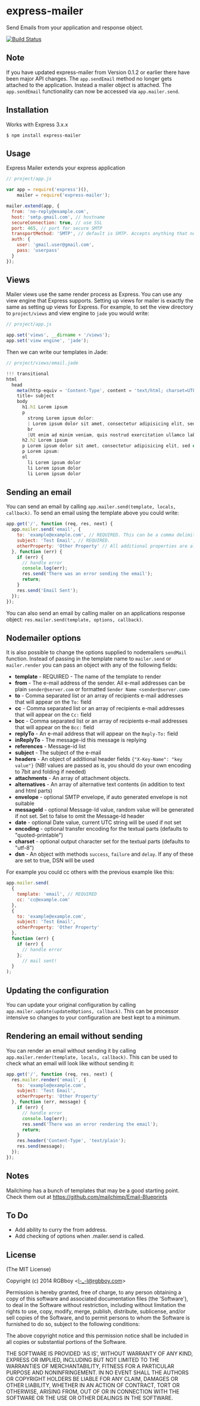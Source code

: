 # express-mailer

Send Emails from your application and response object.

[![Build Status](https://secure.travis-ci.org/RGBboy/express-mailer.png)](http://travis-ci.org/RGBboy/express-mailer)

## Note

If you have updated express-mailer from Version 0.1.2 or earlier there 
have been major API changes. The `app.sendEmail` method no longer gets 
attached to the application. Instead a mailer object is attached. The 
`app.sendEmail` functionality can now be accessed via `app.mailer.send`.

## Installation

Works with Express 3.x.x

    $ npm install express-mailer

## Usage

Express Mailer extends your express application

```javascript
// project/app.js

var app = require('express')(),
    mailer = require('express-mailer');

mailer.extend(app, {
  from: 'no-reply@example.com',
  host: 'smtp.gmail.com', // hostname
  secureConnection: true, // use SSL
  port: 465, // port for secure SMTP
  transportMethod: 'SMTP', // default is SMTP. Accepts anything that nodemailer accepts
  auth: {
    user: 'gmail.user@gmail.com',
    pass: 'userpass'
  }
});

```

## Views

Mailer views use the same render process as Express. You can use any view 
engine that Express supports. Setting up views for mailer is exactly the same 
as setting up views for Express. For example, to set the view directory to 
`project/views` and view engine to `jade` you would write:

```javascript
// project/app.js

app.set('views', __dirname + '/views');
app.set('view engine', 'jade');
```

Then we can write our templates in Jade:

```javascript
// project/views/email.jade

!!! transitional
html
  head
    meta(http-equiv = 'Content-Type', content = 'text/html; charset=UTF-8')
    title= subject
    body
      h1.h1 Lorem ipsum
      p
        strong Lorem ipsum dolor: 
        | Lorem ipsum dolor sit amet, consectetur adipisicing elit, sed do eiusmod tempor incididunt ut labore et dolore magna aliqua.
        br
        |Ut enim ad minim veniam, quis nostrud exercitation ullamco laboris nisi ut aliquip ex ea commodo consequat.
      h2.h2 Lorem ipsum
      p Lorem ipsum dolor sit amet, consectetur adipisicing elit, sed do eiusmod tempor incididunt ut labore et dolore magna aliqua. Ut enim ad minim veniam, quis nostrud exercitation ullamco laboris nisi ut aliquip ex ea commodo consequat.
      p Lorem ipsum:
      ol
        li Lorem ipsum dolor
        li Lorem ipsum dolor
        li Lorem ipsum dolor
```

## Sending an email

You can send an email by calling `app.mailer.send(template, locals, callback)`.
To send an email using the template above you could write:

```javascript
app.get('/', function (req, res, next) {
  app.mailer.send('email', {
    to: 'example@example.com', // REQUIRED. This can be a comma delimited string just like a normal email to field. 
    subject: 'Test Email', // REQUIRED.
    otherProperty: 'Other Property' // All additional properties are also passed to the template as local variables.
  }, function (err) {
    if (err) {
      // handle error
      console.log(err);
      res.send('There was an error sending the email');
      return;
    }
    res.send('Email Sent');
  });
});
```

You can also send an email by calling mailer on an applications response 
object: `res.mailer.send(template, options, callback)`.

## Nodemailer options

It is also possible to change the options supplied to nodemailers `sendMail` 
function. Instead of passing in the template name to `mailer.send` or 
`mailer.render` you can pass an object with any of the following fields:

  * **template** - REQUIRED - The name of the template to render 
  * **from** - The e-mail address of the sender. All e-mail addresses can be plain `sender@server.com` or formatted `Sender Name <sender@server.com>`
  * **to** - Comma separated list or an array of recipients e-mail addresses that will appear on the `To:` field
  * **cc** - Comma separated list or an array of recipients e-mail addresses that will appear on the `Cc:` field
  * **bcc** - Comma separated list or an array of recipients e-mail addresses that will appear on the `Bcc:` field
  * **replyTo** - An e-mail address that will appear on the `Reply-To:` field
  * **inReplyTo** - The message-id this message is replying
  * **references** - Message-id list
  * **subject** - The subject of the e-mail
  * **headers** - An object of additional header fields `{"X-Key-Name": "key value"}` (NB! values are passed as is, you should do your own encoding to 7bit and folding if needed)
  * **attachments** - An array of attachment objects.
  * **alternatives** - An array of alternative text contents (in addition to text and html parts)
  * **envelope** - optional SMTP envelope, if auto generated envelope is not suitable
  * **messageId** - optional Message-Id value, random value will be generated if not set. Set to false to omit the Message-Id header
  * **date** - optional Date value, current UTC string will be used if not set
  * **encoding** - optional transfer encoding for the textual parts (defaults to "quoted-printable")
  * **charset** - optional output character set for the textual parts (defaults to "utf-8")
  * **dsn** - An object with methods `success`, `failure` and `delay`. If any of these are set to true, DSN will be used

For example you could cc others with the previous example like this:

```javascript
app.mailer.send(
  {
    template: 'email', // REQUIRED
    cc: 'cc@example.com'
  },
  {
    to: 'example@example.com',
    subject: 'Test Email',
    otherProperty: 'Other Property'
  },
  function (err) {
    if (err) {
      // handle error
    };
      // mail sent!
  }
);
```

## Updating the configuration

You can update your original configuration by calling `app.mailer.update(updatedOptions, callback)`.
This can be processor intensive so changes to your configuration are best kept to a minimum.

## Rendering an email without sending

You can render an email without sending it by calling `app.mailer.render(template, locals, callback)`.
This can be used to check what an email will look like without sending it:

```javascript
app.get('/', function (req, res, next) {
  res.mailer.render('email', {
    to: 'example@example.com',
    subject: 'Test Email',
    otherProperty: 'Other Property'
  }, function (err, message) {
    if (err) {
      // handle error
      console.log(err);
      res.send('There was an error rendering the email');
      return;
    }
    res.header('Content-Type', 'text/plain');
    res.send(message);
  });
});
```

## Notes

Mailchimp has a bunch of templates that may be a good starting point.
Check them out at https://github.com/mailchimp/Email-Blueprints

## To Do

* Add ability to curry the from address.
* Add checking of options when .mailer.send is called.

## License 

(The MIT License)

Copyright (c) 2014 RGBboy &lt;l-_-l@rgbboy.com&gt;

Permission is hereby granted, free of charge, to any person obtaining
a copy of this software and associated documentation files (the
'Software'), to deal in the Software without restriction, including
without limitation the rights to use, copy, modify, merge, publish,
distribute, sublicense, and/or sell copies of the Software, and to
permit persons to whom the Software is furnished to do so, subject to
the following conditions:

The above copyright notice and this permission notice shall be
included in all copies or substantial portions of the Software.

THE SOFTWARE IS PROVIDED 'AS IS', WITHOUT WARRANTY OF ANY KIND,
EXPRESS OR IMPLIED, INCLUDING BUT NOT LIMITED TO THE WARRANTIES OF
MERCHANTABILITY, FITNESS FOR A PARTICULAR PURPOSE AND NONINFRINGEMENT.
IN NO EVENT SHALL THE AUTHORS OR COPYRIGHT HOLDERS BE LIABLE FOR ANY
CLAIM, DAMAGES OR OTHER LIABILITY, WHETHER IN AN ACTION OF CONTRACT,
TORT OR OTHERWISE, ARISING FROM, OUT OF OR IN CONNECTION WITH THE
SOFTWARE OR THE USE OR OTHER DEALINGS IN THE SOFTWARE.
